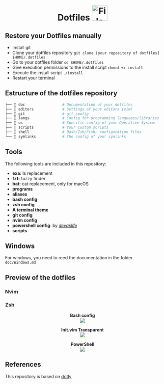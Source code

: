 <h1 align="center">
  Dotfiles 
  <img src="https://blog.zachinachshon.com/assets/images/localdev/dotfiles/dotfiles-blog-220x230.png" alt="File" width="50" height="50"
</h1>

## Restore your Dotfiles manually

* Install git
* Clone your dotfiles repository `git clone [your repository of dotfiles] $HOME/.dotfiles`
* Go to your dotfiles folder `cd $HOME/.dotfiles`
* Give execution permissions to the install script `chmod +x install`
* Execute the install script `./install`
* Restart your terminal

## Estructure of the dotfiles repository

```bash
├── 📁 doc                 # Documentation of your dotfiles
├── 📁 editors             # Settings of your editors (vim)
├── 📁 git                 # git config
├── 📁 langs               # Config for programming languages/libraries
├── 📁 os                  # Specific config of your Operative System 
├── 📁 scripts             # Your custom scripts
├── 📁 shell               # Bash/Zsh/Fish… configuration files
└── 📁 symlinks            # The config of your symlinks
```

## Tools
The following tools are included in this repository:

- **exa:** ls replacement
- **fzf:** fuzzy finder
- **bat:** cat replacement, only for macOS
- **programs**
- **aliases**
- **bash config**
- **zsh config**
- **A terminal theme**
- **git config**
- **nvim config**
- **powershell config**: by  *[devaslife](https://github.com/craftzdog)*
- **scripts**

## Windows

For windows, you need to reed the documentation in the folder `doc/Windows.md`

## Preview of the dotfiles

### Nvim

### Zsh

<p align="center">
  <b>Bash config</b><br>
  <img src="https://i.ibb.co/pXMLKZT/Screenshot-2023-02-12-at-15-14-29.png">
</p>

<p align="center">
  <b>Init.vim Transparent</b><br>
  <img src="https://i.ibb.co/df3YpSB/ejem1.png">
</p>

<p align="center">
  <b>PowerShell</b><br>
  <img src="https://i.ibb.co/Jzr0387/img1.png">
</p>

## References
This repository is based on [dotly](https://github.com/CodelyTV/dotly/)
